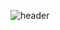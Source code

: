 ![header](https://capsule-render.vercel.app/api?type=soft&color=gradient&height=200&section=footer&text=Hi%20There&fontSize=100)

<!--
**defkimbyeongju/defkimbyeongju** is a ✨ _special_ ✨ repository because its `README.md` (this file) appears on your GitHub profile.

Here are some ideas to get you started:

- 🔭 I’m currently working on ...
- 🌱 I’m currently learning SSAFY
- 👯 I’m looking to collaborate on ...
- 🤔 I’m looking for help with ...
- 💬 Ask me about ...
- 📫 How to reach me: ...
- 😄 Pronouns: ...
- ⚡ Fun fact: ...
-->
